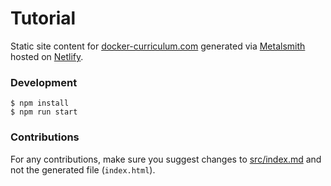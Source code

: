 # Tutorial

Static site content for [docker-curriculum.com](https://docker-curriculum.com) generated via [Metalsmith](http://www.metalsmith.io/) hosted on [Netlify](https://www.netlify.com/).

### Development

```
$ npm install
$ npm run start
```

### Contributions

For any contributions, make sure you suggest changes to [src/index.md](https://github.com/prakhar1989/docker-curriculum/blob/master/tutorial/src/index.md) and not the generated file (`index.html`).
